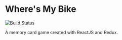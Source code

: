 # Where's My Bike

[![Build Status](https://travis-ci.org/sayanything830/wheres-my-bike.svg?branch=master)](https://travis-ci.org/sayanything830/wheres-my-bike)

A memory card game created with ReactJS and Redux.
